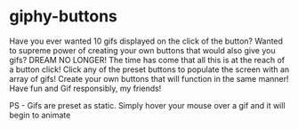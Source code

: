 # giphy-buttons

Have you ever wanted 10 gifs displayed on the click of the button? 
Wanted to supreme power of creating your own buttons that would also give you gifs?
DREAM NO LONGER!
The time has come that all this is at the reach of a button click!
Click any of the preset buttons to populate the screen with an array of gifs!
Create your own buttons that will function in the same manner!
Have fun and Gif responsibly, my friends!

PS - Gifs are preset as static. Simply hover your mouse over a gif and it will begin to animate
